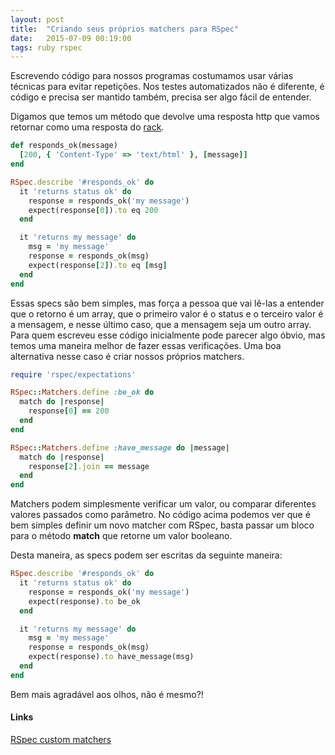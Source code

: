 ```yaml
---
layout: post
title:  "Criando seus próprios matchers para RSpec"
date:   2015-07-09 00:19:00
tags: ruby rspec
---
```


Escrevendo código para nossos programas costumamos usar várias técnicas para evitar repetições. Nos testes automatizados não é diferente, é código e precisa ser mantido também, precisa ser algo fácil de entender.

Digamos que temos um método que devolve uma resposta http que vamos retornar como uma resposta do [rack](https://github.com/rack/rack).

```ruby
def responds_ok(message)
  [200, { 'Content-Type' => 'text/html' }, [message]]
end

RSpec.describe '#responds_ok' do
  it 'returns status ok' do
    response = responds_ok('my message')
    expect(response[0]).to eq 200
  end

  it 'returns my message' do
    msg = 'my message'
    response = responds_ok(msg)
    expect(response[2]).to eq [msg]
  end
end
```

Essas specs são bem simples, mas força a pessoa que vai lê-las a entender que o retorno é um array, que o primeiro valor é o status e o terceiro valor é a mensagem, e nesse último caso, que a mensagem seja um outro array. Para quem escreveu esse código inicialmente pode parecer algo óbvio, mas temos uma maneira melhor de fazer essas verificações. Uma boa alternativa nesse caso é criar nossos próprios matchers.

```ruby
require 'rspec/expectations'

RSpec::Matchers.define :be_ok do
  match do |response|
    response[0] == 200
  end
end

RSpec::Matchers.define :have_message do |message|
  match do |response|
    response[2].join == message
  end
end
```

Matchers podem simplesmente verificar um valor, ou comparar diferentes valores passados como parâmetro. No código acima podemos ver que é bem simples definir um novo matcher com RSpec, basta passar um bloco para o método __match__ que retorne um valor booleano.

Desta maneira, as specs podem ser escritas da seguinte maneira:

```ruby
RSpec.describe '#responds_ok' do
  it 'returns status ok' do
    response = responds_ok('my message')
    expect(response).to be_ok
  end

  it 'returns my message' do
    msg = 'my message'
    response = responds_ok(msg)
    expect(response).to have_message(msg)
  end
end
```

Bem mais agradável aos olhos, não é mesmo?!

#### Links

[RSpec custom matchers](http://www.relishapp.com/rspec/rspec-expectations/v/3-3/docs/custom-matchers)
